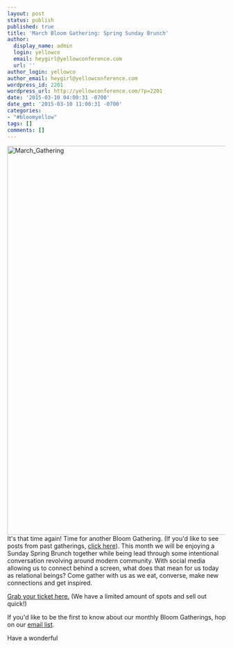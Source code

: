 ```yaml
---
layout: post
status: publish
published: true
title: 'March Bloom Gathering: Spring Sunday Brunch'
author:
  display_name: admin
  login: yellowco
  email: heygirl@yellowconference.com
  url: ''
author_login: yellowco
author_email: heygirl@yellowconference.com
wordpress_id: 2201
wordpress_url: http://yellowconference.com/?p=2201
date: '2015-03-10 04:00:31 -0700'
date_gmt: '2015-03-10 11:00:31 -0700'
categories:
- "#bloomyellow"
tags: []
comments: []
---
```

<p><a href="http://yellowconference.com/wp-content/uploads/2015/03/March_Gathering.jpg"><img class="alignleft size-full wp-image-2202" src="http://yellowconference.com/wp-content/uploads/2015/03/March_Gathering.jpg" alt="March_Gathering" width="700" height="895" /></a><br />
It's that time again! Time for another Bloom Gathering. (If you'd like to see posts from past gatherings, <a href="http://yellowconference.com/?cat=41" target="_blank">click here</a>). This month we will be enjoying a Sunday Spring Brunch together while being lead through some intentional conversation revolving around modern community. With social media allowing us to connect behind a screen, what does that mean for us today as relational beings? Come gather with us as we eat, converse, make new connections and get inspired.</p>
<p><a href="https://ti.to/yellowconference/march-bloom-gathering">Grab your ticket here.</a> (We have a limited amount of spots and sell out quick!)</p>
<p>If you'd like to be the first to know about our monthly Bloom Gatherings, hop on our <a href="http://yellowconference.us3.list-manage2.com/subscribe?u=3f8e45f74e0653e404965e2ef&id=7cb1ced4ff" target="_blank">email list</a>.</p>
<p>Have a wonderful </p>

